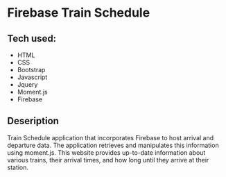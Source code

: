 # Firebase Train Schedule

## Tech used:
- HTML
- CSS
- Bootstrap
- Javascript
- Jquery
- Moment.js
- Firebase

## Deseription
Train Schedule application that incorporates Firebase to host arrival and departure data. The application retrieves and manipulates this information using moment.js. This website provides up-to-date information about various trains, their arrival times, and how long until they arrive at their station.